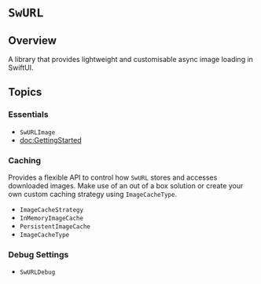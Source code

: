 # ``SwURL``



## Overview

A library that provides lightweight and customisable async image loading in SwiftUI.


## Topics

### Essentials

- ``SwURLImage``
- <doc:GettingStarted>

### Caching

Provides a flexible API to control how `SwURL` stores and accesses downloaded images.
Make use of an out of a box solution or create your own custom caching strategy using ``ImageCacheType``.

- ``ImageCacheStrategy``
- ``InMemoryImageCache``
- ``PersistentImageCache``
- ``ImageCacheType``

### Debug Settings

- ``SwURLDebug``
